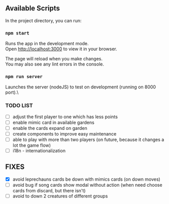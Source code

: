 ## Available Scripts
In the project directory, you can run:

### `npm start`
Runs the app in the development mode.\
Open [http://localhost:3000](http://localhost:3000) to view it in your browser.

The page will reload when you make changes.\
You may also see any lint errors in the console.

### `npm run server`
Launches the server (nodeJS) to test on development (running on 8000 port).\

### TODO LIST

- [ ] adjust the first player to one which has less points
- [ ] enable mimic card in available gardens
- [ ] enable the cards expand on garden
- [ ] create components to improve easy maintenance
- [ ] able to play with more than two players (on future, because it changes a lot the game flow)
- [ ] i18n - internationalization

## FIXES
- [x] avoid leprechauns cards be down with mimics cards (on down moves)
- [ ] avoid bug if song cards show modal without action (when need choose cards from discard, but there isn't)
- [ ] avoid to down 2 creatures of different groups